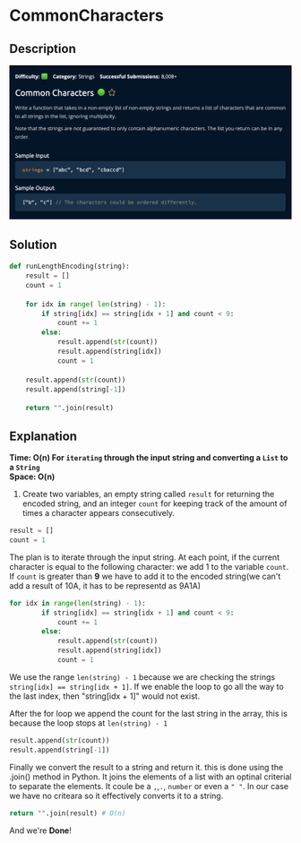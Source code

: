 # CommonCharacters

## Description

![description](./desc.png)

## Solution

```py
def runLengthEncoding(string):
    result = []
    count = 1

    for idx in range( len(string) - 1):
        if string[idx] == string[idx + 1] and count < 9:
            count += 1
        else:
            result.append(str(count))
            result.append(string[idx])
            count = 1

    result.append(str(count))
    result.append(string[-1])

    return "".join(result)
```

## Explanation

**Time: O(n) For `iterating` through the input string and converting a `List` to a `String`** <br/>
**Space: O(n)** <br/>

1. Create two variables, an empty string called `result` for returning the encoded string, and an integer `count` for keeping track of the amount of times a character appears consecutively.

```py
result = []
count = 1
```

The plan is to iterate through the input string. At each point, if the current character is equal to the following character: we add 1 to the variable `count`. If `count` is greater than **9** we have to add it to the encoded string(we can't add a result of 10A, it has to be representd as 9A1A)<br>

```py
for idx in range(len(string) - 1):
        if string[idx] == string[idx + 1] and count < 9:
            count += 1
        else:
            result.append(str(count))
            result.append(string[idx])
            count = 1
```

We use the range `len(string) - 1` because we are checking the strings `string[idx] == string[idx + 1]`. If we enable the loop to go all the way to the last index, then "string[idx + 1]" would not exist.<br>

After the for loop we append the count for the last string in the array, this is because the loop stops at `len(string) - 1` <br>

```py
result.append(str(count))
result.append(string[-1])
```

Finally we convert the result to a string and return it. this is done using the .join() method in Python. It joins the elements of a list with an optinal criterial to separate the elements. It coule be a `,`,`.`, `number` or even a `" "`. In our case we have no criteara so it effectively converts it to a string. <br>

```py
return "".join(result) # O(n)
```

And we're **Done**!
